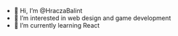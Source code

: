 - 👋 Hi, I’m @HraczaBalint
- 👀 I’m interested in web design and game development
- 🌱 I’m currently learning React

<!---
HraczaBalint/HraczaBalint is a ✨ special ✨ repository because its `README.md` (this file) appears on your GitHub profile.
You can click the Preview link to take a look at your changes.
--->
